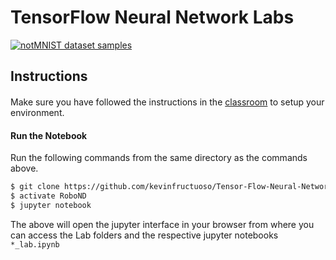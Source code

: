 # TensorFlow Neural Network Labs
[<img src="http://yaroslavvb.com/upload/notMNIST/nmn.png" alt="notMNIST dataset samples" />](http://yaroslavvb.blogspot.com/2011/09/notmnist-dataset.html)

## Instructions

####
Make sure you have followed the instructions in the [classroom](https://classroom.udacity.com/nanodegrees/nd209-beta/parts/4405411f-bdc8-43fb-9e2b-b4b98a61c760/modules/375d6b1e-b31a-4d2e-b33a-996167faf77e/lessons/a4a80417-00cb-4a9c-8cc4-3a091414baa2/concepts/b4b04f6b-ed58-483b-acc7-3e5628ed9478) to setup your environment.

#### Run the Notebook
Run the following commands from the same directory as the commands above.
```sh
$ git clone https://github.com/kevinfructuoso/Tensor-Flow-Neural-Network-Labs.git
$ activate RoboND
$ jupyter notebook
```
The above will open the jupyter interface in your browser from where you can access the Lab folders and the respective jupyter notebooks `*_lab.ipynb`
